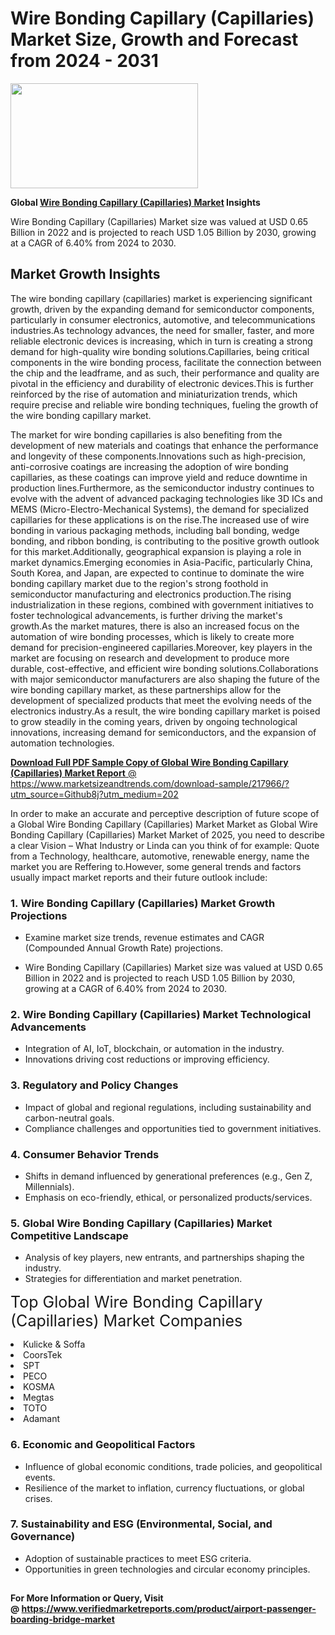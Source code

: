 <H1>Wire Bonding Capillary (Capillaries) Market Size, Growth and Forecast from 2024 - 2031</H1><img class="aligncenter size-medium wp-image-584254" src="https://thirdeyenews.in/wp-content/uploads/2024/09/Global-Market-Research-300x168.jpeg" alt="" width="300" height="168" /><p><strong>Global&nbsp;<a href="https://www.marketsizeandtrends.com/download-sample/217966/?utm_source=Github8j?utm_medium=202">Wire Bonding Capillary (Capillaries) Market</a> Insights</strong></p><p>Wire Bonding Capillary (Capillaries) Market size was valued at USD 0.65 Billion in 2022 and is projected to reach USD 1.05 Billion by 2030, growing at a CAGR of 6.40% from 2024 to 2030.</p><p><h2>Market Growth Insights</h2> <p>The wire bonding capillary (capillaries) market is experiencing significant growth, driven by the expanding demand for semiconductor components, particularly in consumer electronics, automotive, and telecommunications industries.As technology advances, the need for smaller, faster, and more reliable electronic devices is increasing, which in turn is creating a strong demand for high-quality wire bonding solutions.Capillaries, being critical components in the wire bonding process, facilitate the connection between the chip and the leadframe, and as such, their performance and quality are pivotal in the efficiency and durability of electronic devices.This is further reinforced by the rise of automation and miniaturization trends, which require precise and reliable wire bonding techniques, fueling the growth of the wire bonding capillary market.</p> <p><a href="#"></a></p> <p>The market for wire bonding capillaries is also benefiting from the development of new materials and coatings that enhance the performance and longevity of these components.Innovations such as high-precision, anti-corrosive coatings are increasing the adoption of wire bonding capillaries, as these coatings can improve yield and reduce downtime in production lines.Furthermore, as the semiconductor industry continues to evolve with the advent of advanced packaging technologies like 3D ICs and MEMS (Micro-Electro-Mechanical Systems), the demand for specialized capillaries for these applications is on the rise.The increased use of wire bonding in various packaging methods, including ball bonding, wedge bonding, and ribbon bonding, is contributing to the positive growth outlook for this market.Additionally, geographical expansion is playing a role in market dynamics.Emerging economies in Asia-Pacific, particularly China, South Korea, and Japan, are expected to continue to dominate the wire bonding capillary market due to the region's strong foothold in semiconductor manufacturing and electronics production.The rising industrialization in these regions, combined with government initiatives to foster technological advancements, is further driving the market's growth.As the market matures, there is also an increased focus on the automation of wire bonding processes, which is likely to create more demand for precision-engineered capillaries.Moreover, key players in the market are focusing on research and development to produce more durable, cost-effective, and efficient wire bonding solutions.Collaborations with major semiconductor manufacturers are also shaping the future of the wire bonding capillary market, as these partnerships allow for the development of specialized products that meet the evolving needs of the electronics industry.As a result, the wire bonding capillary market is poised to grow steadily in the coming years, driven by ongoing technological innovations, increasing demand for semiconductors, and the expansion of automation technologies.<p><a href="#"></p><p><span class=""><strong>Download Full PDF Sample Copy of Global Wire Bonding Capillary (Capillaries) Market Report</strong> @ <a href="https://www.marketsizeandtrends.com/download-sample/217966/?utm_source=Github8j?utm_medium=202" target="_blank">https://www.marketsizeandtrends.com/download-sample/217966/?utm_source=Github8j?utm_medium=202</a></span></p><p>In order to make an accurate and perceptive description of future scope of a Global&nbsp;Wire Bonding Capillary (Capillaries) Market Market as Global&nbsp;Wire Bonding Capillary (Capillaries) Market Market of 2025, you need to describe a clear Vision &ndash; What Industry or Linda can you think of for example: Quote from a Technology, healthcare, automotive, renewable energy, name the market you are Reffering to.However, some general trends and factors usually impact market reports and their future outlook include:</p><h3>1.&nbsp;<strong>Wire Bonding Capillary (Capillaries) Market Growth Projections</strong></h3><ul><li>Examine market size trends, revenue estimates and CAGR (Compounded Annual Growth Rate) projections.</li><li><p>Wire Bonding Capillary (Capillaries) Market size was valued at USD 0.65 Billion in 2022 and is projected to reach USD 1.05 Billion by 2030, growing at a CAGR of 6.40% from 2024 to 2030.</p></li></ul><h3>2.&nbsp;<strong>Wire Bonding Capillary (Capillaries) Market Technological Advancements</strong></h3><ul><li>Integration of AI, IoT, blockchain, or automation in the industry.</li><li>Innovations driving cost reductions or improving efficiency.</li></ul><h3>3.&nbsp;<strong>Regulatory and Policy Changes</strong></h3><ul><li>Impact of global and regional regulations, including sustainability and carbon-neutral goals.</li><li>Compliance challenges and opportunities tied to government initiatives.</li></ul><h3>4.&nbsp;<strong>Consumer Behavior Trends</strong></h3><ul><li>Shifts in demand influenced by generational preferences (e.g., Gen Z, Millennials).</li><li>Emphasis on eco-friendly, ethical, or personalized products/services.</li></ul><h3>5.&nbsp;<strong>Global Wire Bonding Capillary (Capillaries) Market Competitive Landscape</strong></h3><ul><li>Analysis of key players, new entrants, and partnerships shaping the industry.</li><li>Strategies for differentiation and market penetration.</li></ul><p data-pm-slice="1 1 []"><span style="color: inherit; font-family: inherit; font-size: 25px;">Top Global Wire Bonding Capillary (Capillaries) Market Companies</span></p><div class="" data-test-id=""><p><li>Kulicke & Soffa</li><li> CoorsTek</li><li> SPT</li><li> PECO</li><li> KOSMA</li><li> Megtas</li><li> TOTO</li><li> Adamant</li></p></div><h3>6.&nbsp;<strong>Economic and Geopolitical Factors</strong></h3><ul><li>Influence of global economic conditions, trade policies, and geopolitical events.</li><li>Resilience of the market to inflation, currency fluctuations, or global crises.</li></ul><h3>7.&nbsp;<strong>Sustainability and ESG (Environmental, Social, and Governance)</strong></h3><ul><li>Adoption of sustainable practices to meet ESG criteria.</li><li>Opportunities in green technologies and circular economy principles.</li></ul><h2><strong style="font-size: 14px;">For More Information or Query, Visit @&nbsp;</strong><a style="background-color: #ffffff; font-size: 14px;" href="https://www.marketsizeandtrends.com/report/wire-bonding-capillary-capillaries-market/" target="_blank">https://www.verifiedmarketreports.com/product/airport-passenger-boarding-bridge-market</a></h2>